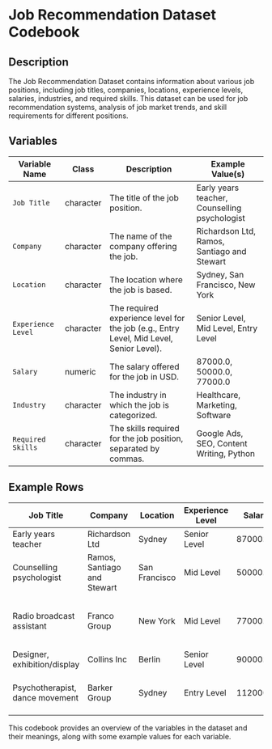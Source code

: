 # Job Recommendation Dataset Codebook

## Description

The Job Recommendation Dataset contains information about various job positions, including job titles, companies, locations, experience levels, salaries, industries, and required skills. This dataset can be used for job recommendation systems, analysis of job market trends, and skill requirements for different positions.

## Variables

| Variable Name      | Class     | Description                                                                             | Example Value(s)                              |
|-------------|-------------|---------------------------------|-------------|
| `Job Title`        | character | The title of the job position.                                                          | Early years teacher, Counselling psychologist |
| `Company`          | character | The name of the company offering the job.                                               | Richardson Ltd, Ramos, Santiago and Stewart   |
| `Location`         |  character    | The location where the job is based.                                                    | Sydney, San Francisco, New York               |
| `Experience Level` | character | The required experience level for the job (e.g., Entry Level, Mid Level, Senior Level). | Senior Level, Mid Level, Entry Level          |
| `Salary`           | numeric  | The salary offered for the job in USD.                                                  | 87000.0, 50000.0, 77000.0                     |
| `Industry`         | character | The industry in which the job is categorized.                                           | Healthcare, Marketing, Software               |
| `Required Skills`  | character | The skills required for the job position, separated by commas.                          | Google Ads, SEO, Content Writing, Python      |

## Example Rows

| Job Title                       | Company                     | Location      | Experience Level | Salary   | Industry   | Required Skills                                          |
|----------|----------|----------|----------|----------|----------|-------------|
| Early years teacher             | Richardson Ltd              | Sydney        | Senior Level     | 87000.0  | Healthcare | Pharmaceuticals                                          |
| Counselling psychologist        | Ramos, Santiago and Stewart | San Francisco | Mid Level        | 50000.0  | Marketing  | Google Ads, SEO, Content Writing                         |
| Radio broadcast assistant       | Franco Group                | New York      | Mid Level        | 77000.0  | Healthcare | Patient Care, Nursing, Medical Research, Pharmaceuticals |
| Designer, exhibition/display    | Collins Inc                 | Berlin        | Senior Level     | 90000.0  | Software   | Machine Learning                                         |
| Psychotherapist, dance movement | Barker Group                | Sydney        | Entry Level      | 112000.0 | Healthcare | Nursing, Medical Research, Pharmaceuticals               |

This codebook provides an overview of the variables in the dataset and their meanings, along with some example values for each variable.
